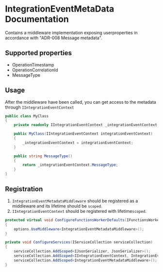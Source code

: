 # IntegrationEventMetaData Documentation

Contains a middleware implementation exposing userproperties in accordance with "ADR-008 Message metadata".

## Supported properties

- OperationTimestamp
- OperationCorrelationId
- MessageType

## Usage

After the middleware have been called, you can get access to the metadata through `IIntegrationEventContext`

```c#
public class MyClass
{
    private readonly IIntegrationEventContext _integrationEventContext;

    public MyClass(IIntegrationEventContext integrationEventContext)
    {
        _integrationEventContext = integrationEventContext;
    }

    public string MessageType()
    {
        return _integrationEventContext.MessageType;
    }
}

```

## Registration

1. `IntegrationEventMetadataMiddleware` should be registered as a middleware and its lifetime should be `scoped`.
2. `IIntegrationEventContext` should be registered with lifetime`scoped`.

```c#
protected virtual void ConfigureFunctionsWorkerDefaults(IFunctionsWorkerApplicationBuilder options)
{
    options.UseMiddleware<IntegrationEventMetadataMiddleware>();
}

private void ConfigureServices(IServiceCollection serviceCollection)
{
    serviceCollection.AddScoped<IJsonSerializer, JsonSerializer>();
    serviceCollection.AddScoped<IIntegrationEventContext, IntegrationEventContext>();
    serviceCollection.AddScoped<IntegrationEventMetadataMiddleware>();
}
```
